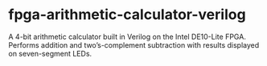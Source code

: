 # fpga-arithmetic-calculator-verilog
A 4-bit arithmetic calculator built in Verilog on the Intel DE10-Lite FPGA. Performs addition and two’s-complement subtraction with results displayed on seven-segment LEDs.
